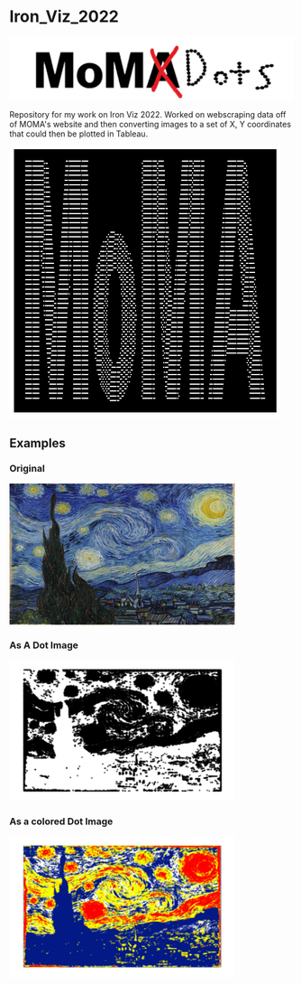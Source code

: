 # Iron_Viz_2022
<img src="https://github.com/JackOgozaly/Iron_Viz_2022/blob/main/Examples/moma_dots_white_background.png">


Repository for my work on Iron Viz 2022. Worked on webscraping data off of MOMA's website and then converting images to a set of X, Y coordinates that could then be plotted in Tableau. 

![grab-landing-page](https://github.com/JackOgozaly/Iron_Viz_2022/blob/main/Examples/moma.gif?raw=true)

## Examples

### Original
<img src="https://github.com/JackOgozaly/Image_to_Dots/blob/main/Examples/starry_night.jpg" width="400" height="250">

### As A Dot Image
<img src="https://github.com/JackOgozaly/Image_to_Dots/blob/main/Examples/starry_night_graph.png" width="400" height="250">

### As a colored Dot Image
<img src="https://github.com/JackOgozaly/Iron_Viz_2022/blob/main/Examples/starry_night_rgb.png" width="400" height="250">
